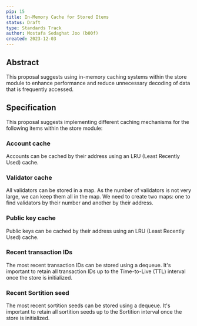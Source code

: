 ```yaml
---
pip: 15
title: In-Memory Cache for Stored Items
status: Draft
type: Standards Track
author: Mostafa Sedaghat Joo (b00f)
created: 2023-12-03
---
```


## Abstract

This proposal suggests using in-memory caching systems within the store module to
enhance performance and reduce unnecessary decoding of data that is frequently accessed.

## Specification

This proposal suggests implementing different caching mechanisms for the following items within the store module:

### Account cache

Accounts can be cached by their address using an LRU (Least Recently Used) cache.

### Validator cache

All validators can be stored in a map. As the number of validators is not very large, we can keep them all in the map.
We need to create two maps: one to find validators by their number and another by their address.

### Public key cache

Public keys can be cached by their address using an LRU (Least Recently Used) cache.

### Recent transaction IDs

The most recent transaction IDs can be stored using a dequeue.
It's important to retain all transaction IDs up to the Time-to-Live (TTL) interval once the store is initialized.

### Recent Sortition seed

The most recent sortition seeds can be stored using a dequeue.
It's important to retain all sortition seeds up to the Sortition interval once the store is initialized.





